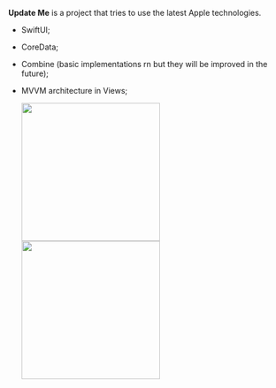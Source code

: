 **Update Me** is a project that tries to use the latest Apple technologies.

- SwiftUI;
- CoreData;
- Combine (basic implementations rn but they will be improved in the future);
- MVVM architecture in Views;

  <img width=250 src=https://github.com/user-attachments/assets/6782fa7f-98d0-461a-943f-0ba1e72233b9>
  <img width=250 src=https://github.com/user-attachments/assets/c364d47d-51c6-4e0e-aef7-c6ef92c46af0>
